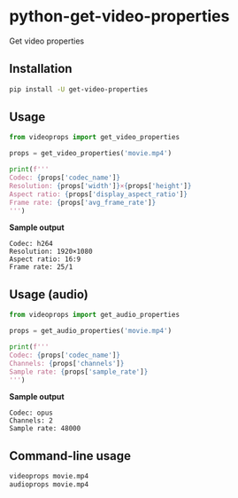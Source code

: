 python-get-video-properties
===

Get video properties

Installation
---

```sh
pip install -U get-video-properties
```

Usage
---

```python
from videoprops import get_video_properties

props = get_video_properties('movie.mp4')

print(f'''
Codec: {props['codec_name']}
Resolution: {props['width']}×{props['height']}
Aspect ratio: {props['display_aspect_ratio']}
Frame rate: {props['avg_frame_rate']}
''')
```

**Sample output**

```text
Codec: h264
Resolution: 1920×1080
Aspect ratio: 16:9
Frame rate: 25/1
```

Usage (audio)
---

```python
from videoprops import get_audio_properties

props = get_audio_properties('movie.mp4')

print(f'''
Codec: {props['codec_name']}
Channels: {props['channels']}
Sample rate: {props['sample_rate']}
''')
```

**Sample output**

```text
Codec: opus
Channels: 2
Sample rate: 48000
```

Command-line usage
---

```sh
videoprops movie.mp4
audioprops movie.mp4
```
